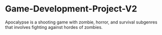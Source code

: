 # Game-Development-Project-V2
Apocalypse is a shooting game with zombie, horror, and survival subgenres that involves fighting against hordes of zombies.
